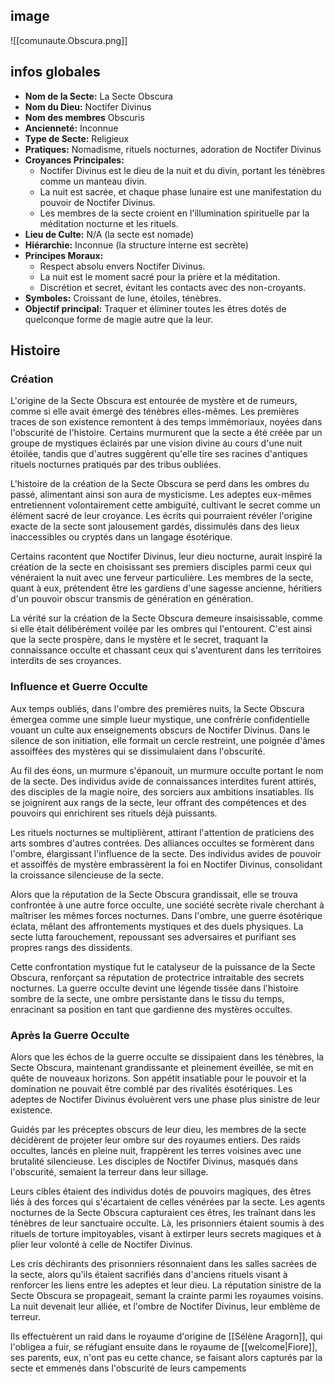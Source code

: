 ## image
![[comunaute.Obscura.png]]

## infos globales
- **Nom de la Secte:** La Secte Obscura
- **Nom du Dieu:** Noctifer Divinus
- **Nom des membres** Obscuris
- **Ancienneté:** Inconnue
- **Type de Secte:** Religieux
- **Pratiques:** Nomadisme, rituels nocturnes, adoration de Noctifer Divinus
- **Croyances Principales:**
    - Noctifer Divinus est le dieu de la nuit et du divin, portant les ténèbres comme un manteau divin.
    - La nuit est sacrée, et chaque phase lunaire est une manifestation du pouvoir de Noctifer Divinus.
    - Les membres de la secte croient en l'illumination spirituelle par la méditation nocturne et les rituels.
- **Lieu de Culte:** N/A (la secte est nomade)
- **Hiérarchie:** Inconnue (la structure interne est secrète)
- **Principes Moraux:**
    - Respect absolu envers Noctifer Divinus.
    - La nuit est le moment sacré pour la prière et la méditation.
    - Discrétion et secret, évitant les contacts avec des non-croyants.
- **Symboles:** Croissant de lune, étoiles, ténèbres.
- **Objectif principal:** Traquer et éliminer toutes les êtres dotés de quelconque forme de magie autre que la leur.

## Histoire
### Création 

L'origine de la Secte Obscura est entourée de mystère et de rumeurs, comme si elle avait émergé des ténèbres elles-mêmes. Les premières traces de son existence remontent à des temps immémoriaux, noyées dans l'obscurité de l'histoire. Certains murmurent que la secte a été créée par un groupe de mystiques éclairés par une vision divine au cours d'une nuit étoilée, tandis que d'autres suggèrent qu'elle tire ses racines d'antiques rituels nocturnes pratiqués par des tribus oubliées.

L'histoire de la création de la Secte Obscura se perd dans les ombres du passé, alimentant ainsi son aura de mysticisme. Les adeptes eux-mêmes entretiennent volontairement cette ambiguïté, cultivant le secret comme un élément sacré de leur croyance. Les écrits qui pourraient révéler l'origine exacte de la secte sont jalousement gardés, dissimulés dans des lieux inaccessibles ou cryptés dans un langage ésotérique.

Certains racontent que Noctifer Divinus, leur dieu nocturne, aurait inspiré la création de la secte en choisissant ses premiers disciples parmi ceux qui vénéraient la nuit avec une ferveur particulière. Les membres de la secte, quant à eux, prétendent être les gardiens d'une sagesse ancienne, héritiers d'un pouvoir obscur transmis de génération en génération.

La vérité sur la création de la Secte Obscura demeure insaisissable, comme si elle était délibérément voilée par les ombres qui l'entourent. C'est ainsi que la secte prospère, dans le mystère et le secret, traquant la connaissance occulte et chassant ceux qui s'aventurent dans les territoires interdits de ses croyances.

### Influence et Guerre Occulte

Aux temps oubliés, dans l'ombre des premières nuits, la Secte Obscura émergea comme une simple lueur mystique, une confrérie confidentielle vouant un culte aux enseignements obscurs de Noctifer Divinus. Dans le silence de son initiation, elle formait un cercle restreint, une poignée d'âmes assoiffées des mystères qui se dissimulaient dans l'obscurité.

Au fil des éons, un murmure s'épanouit, un murmure occulte portant le nom de la secte. Des individus avide de connaissances interdites furent attirés, des disciples de la magie noire, des sorciers aux ambitions insatiables. Ils se joignirent aux rangs de la secte, leur offrant des compétences et des pouvoirs qui enrichirent ses rituels déjà puissants.

Les rituels nocturnes se multiplièrent, attirant l'attention de praticiens des arts sombres d'autres contrées. Des alliances occultes se formèrent dans l'ombre, élargissant l'influence de la secte. Des individus avides de pouvoir et assoiffés de mystère embrassèrent la foi en Noctifer Divinus, consolidant la croissance silencieuse de la secte.

Alors que la réputation de la Secte Obscura grandissait, elle se trouva confrontée à une autre force occulte, une société secrète rivale cherchant à maîtriser les mêmes forces nocturnes. Dans l'ombre, une guerre ésotérique éclata, mêlant des affrontements mystiques et des duels physiques. La secte lutta farouchement, repoussant ses adversaires et purifiant ses propres rangs des dissidents.

Cette confrontation mystique fut le catalyseur de la puissance de la Secte Obscura, renforçant sa réputation de protectrice intraitable des secrets nocturnes. La guerre occulte devint une légende tissée dans l'histoire sombre de la secte, une ombre persistante dans le tissu du temps, enracinant sa position en tant que gardienne des mystères occultes.

### Après la Guerre Occulte

Alors que les échos de la guerre occulte se dissipaient dans les ténèbres, la Secte Obscura, maintenant grandissante et pleinement éveillée, se mit en quête de nouveaux horizons. Son appétit insatiable pour le pouvoir et la domination ne pouvait être comblé par des rivalités ésotériques. Les adeptes de Noctifer Divinus évoluèrent vers une phase plus sinistre de leur existence.

Guidés par les préceptes obscurs de leur dieu, les membres de la secte décidèrent de projeter leur ombre sur des royaumes entiers. Des raids occultes, lancés en pleine nuit, frappèrent les terres voisines avec une brutalité silencieuse. Les disciples de Noctifer Divinus, masqués dans l'obscurité, semaient la terreur dans leur sillage.

Leurs cibles étaient des individus dotés de pouvoirs magiques, des êtres liés à des forces qui s'écartaient de celles vénérées par la secte. Les agents nocturnes de la Secte Obscura capturaient ces êtres, les traînant dans les ténèbres de leur sanctuaire occulte. Là, les prisonniers étaient soumis à des rituels de torture impitoyables, visant à extirper leurs secrets magiques et à plier leur volonté à celle de Noctifer Divinus.

Les cris déchirants des prisonniers résonnaient dans les salles sacrées de la secte, alors qu'ils étaient sacrifiés dans d'anciens rituels visant à renforcer les liens entre les adeptes et leur dieu. La réputation sinistre de la Secte Obscura se propageait, semant la crainte parmi les royaumes voisins. La nuit devenait leur alliée, et l'ombre de Noctifer Divinus, leur emblème de terreur.

Ils effectuèrent un raid dans le royaume d'origine de [[Sélène Aragorn]], qui l'obligea a fuir, se réfugiant ensuite dans le royaume de [[welcome|Fiore]], ses parents, eux, n'ont pas eu cette chance, se faisant alors capturés par la secte et emmenés dans l'obscurité de leurs campements